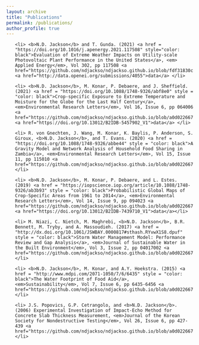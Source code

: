 ```yaml
---
layout: archive
title: "Publications"
permalink: /publications/
author_profile: true
---
```


<ol reversed>
	
	<li> <b>N.D. Jackson</b> and T. Gunda. (2021) <a href = "https://doi.org/10.1016/j.apenergy.2021.117508" style="color: black">Evaluation of Extreme Weather Impacts on Utility-scale Photovoltaic Plant Performance in the United States</a>, <em> Applied Energy</em>, Vol 302, pp 117508 <a href="https://github.com/ndjackso/ndjackso.github.io/blob/fdf31830cb21c726a7a6f78347ef2156c6228370/files/7_Jackson_AppliedEnergy_2021.pdf">PDF</a> <a href="http://data.openei.org/submissions/4055">data</a> </li>

	<li> <b>N.D. Jackson</b>, M. Konar, P. Debaere, and J. Sheffield. (2021) <a href = "https://doi.org/10.1088/1748-9326/abf8e0" style = "color: black">Crop-specific Exposure to Extreme Temperature and Moisture for the Globe for the Last Half Century</a>, <em>Environmental Research Letters</em>, Vol 16, Issue 6, pp 064006 <a href="https://github.com/ndjackso/ndjackso.github.io/blob/a0d022667df1a8f94ce338b2a3043a9e33dfa0db/files/6_Jackson_ERL_2021.pdf">PDF</a> <a href="https://doi.org/10.13012/B2IDB-5457902_V1">data</a> </li>

	<li> R. von Gnechten, J. Wang, M. Konar, K. Baylis, P. Anderson, S. Giroux, <b>N.D. Jackson</b>, and T. Evans. (2020) <a href = "https://doi.org/10.1088/1748-9326/abbe44" style = "color: black">A Gravity Model and Network Analysis of Household Food Sharing in Zambia</a>, <em>Environmental Research Letters</em>, Vol 15, Issue 11, pp 115010 <a href="https://github.com/ndjackso/ndjackso.github.io/blob/a0d022667df1a8f94ce338b2a3043a9e33dfa0db/files/5_von_Gnechten_ERL_2020.pdf">PDF</a>  </li>
	
	<li> <b>N.D. Jackson</b>, M. Konar, P. Debaere, and L. Estes. (2019) <a href = "https://iopscience.iop.org/article/10.1088/1748-9326/ab3b93" style = "color: black">Probabilistic Global Maps of Crop-Specific Areas from 1961 to 2014</a>, <em>Environmental Research Letters</em>, Vol 14, Issue 9, pp 094023 <a href="https://github.com/ndjackso/ndjackso.github.io/blob/a0d022667df1a8f94ce338b2a3043a9e33dfa0db/files/4_Jackson_ERL_2019.pdf">PDF</a> <a href="https://doi.org/10.13012/B2IDB-7439710_V1">data</a></li>
	
	<li> M. Niazi, C. Nietch, M. Maghrebi, <b>N.D. Jackson</b>, B.R. Bennett, M. Tryby, and A. Massoudieh. (2017) <a href = "http://dx.doi.org/10.1061/JSWBAY.0000817#sthash.RYvwX1S8.dpuf" style = "color: black">Storm Water Management Model: Performance Review and Gap Analysis</a>, <em>Journal of Sustainable Water in the Built Environment</em>, Vol 3, Issue 2, pp 04017002 <a href="https://github.com/ndjackso/ndjackso.github.io/blob/a0d022667df1a8f94ce338b2a3043a9e33dfa0db/files/3_Niazi_JSWBE_2017.pdf">PDF</a></li>
	
	<li> <b>N.D. Jackson</b>, M. Konar, and A.Y. Hoekstra. (2015) <a href = "http://www.mdpi.com/2071-1050/7/6/6435" style = "color: black">The Water Footprint of Food Aid</a>, <em>Sustainability</em>, Vol 7, Issue 6, pp 6435-6456 <a href="https://github.com/ndjackso/ndjackso.github.io/blob/a0d022667df1a8f94ce338b2a3043a9e33dfa0db/files/2_Jackson_Sustainability_2015.pdf">PDF</a></li>

	<li> J.S. Popovics, G.P. Cetrangolo, and <b>N.D. Jackson</b>. (2006) Experimental Investigation of Impact-Echo Method for Concrete Slab Thickness Measurement, <em>Journal of the Korean Society for Nondestructive Testing</em>, Vol 26, Issue 6, pp 427-439 <a href="https://github.com/ndjackso/ndjackso.github.io/blob/a0d022667df1a8f94ce338b2a3043a9e33dfa0db/files/1_Popovics_JKSNDT_2006.pdf">PDF</a>   </li>
</ol>

